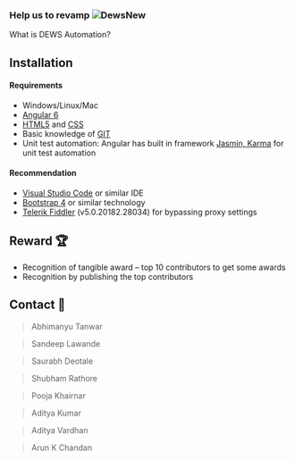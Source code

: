 ### Help us to revamp ![DewsNew](/uploads/3e3d8d78e53411195c04f62930f30c8a/DewsNew.jpg)

What is DEWS Automation?
## Installation

#### Requirements
* Windows/Linux/Mac
* [Angular 6](https://www.techiediaries.com/angular-tutorial/)
* [HTML5](https://www.w3schools.com/html/html5_intro.asp) and [CSS](https://www.w3schools.com/css/)
* Basic knowledge of [GIT](https://www.youtube.com/watch?v=cEGIFZDyszA&list=PL6gx4Cwl9DGAKWClAD_iKpNC0bGHxGhcx)
* Unit test automation: Angular has built in framework [Jasmin, Karma](https://medium.com/frontend-fun/angular-unit-testing-jasmine-karma-step-by-step-e3376d110ab4) for unit test automation

#### Recommendation
  * [Visual Studio Code](https://code.visualstudio.com/download) or similar IDE
  * [Bootstrap 4](https://www.w3schools.com/bootstrap4/) or similar technology
  * [Telerik Fiddler](https://www.telerik.com/fiddler) (v5.0.20182.28034) for bypassing proxy settings

##  Reward :trophy:
   * Recognition of tangible award – top 10 contributors to get some awards
   * Recognition by publishing the top contributors




## Contact :email:
   > Abhimanyu Tanwar
   
   > Sandeep Lawande
   
  > Saurabh Deotale
  
  > Shubham Rathore
  
  > Pooja Khairnar
  
  > Aditya Kumar
  
  > Aditya Vardhan
  
  > Arun K Chandan
